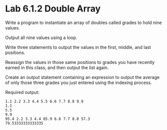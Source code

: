 # Lab 6.1.2 Double Array
Write a program to instantiate an array of doubles called grades to hold nine values.

Output all nine values using a loop.

Write three statements to output the values in the first, middle, and last positions.

Reassign the values in those same positions to grades you have recently earned in this class, and then output the list again.

Create an output statement containing an expression to output the average of only those three grades you just entered using the indexing process.

Required output:
```
1.1 2.2 3.3 4.4 5.5 6.6 7.7 8.8 9.9
1.1
5.5
9.9
95.4 2.2 3.3 4.4 85.9 6.6 7.7 8.8 57.3
79.53333333333335
```